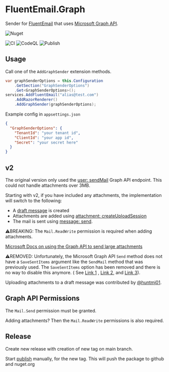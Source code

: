 # FluentEmail.Graph

Sender for [FluentEmail](https://github.com/lukencode/FluentEmail) that
uses [Microsoft Graph API](https://docs.microsoft.com/en-us/graph/api/resources/mail-api-overview?view=graph-rest-1.0).

![Nuget](https://img.shields.io/nuget/v/FluentEmail.Graph)

![CI](https://github.com/ESC-BV/FluentEmail.Graph/workflows/CI/badge.svg)
![CodeQL](https://github.com/ESC-BV/FluentEmail.Graph/workflows/CodeQL/badge.svg)
![Publish](https://github.com/ESC-BV/FluentEmail.Graph/workflows/Publish/badge.svg)

## Usage

Call one of the `AddGraphSender` extension methods.

```csharp
var graphSenderOptions = this.Configuration
    .GetSection("GraphSenderOptions")
    .Get<GraphSenderOptions>();
services.AddFluentEmail("alias@test.com")
    .AddRazorRenderer()
    .AddGraphSender(graphSenderOptions);
```

Example config in `appsettings.json`

```json
{
  "GraphSenderOptions": {
    "TenantId": "your tenant id",
    "ClientId": "your app id",
    "Secret": "your secret here"
  }
}
```

## v2

The original version only used
the [user: sendMail](https://docs.microsoft.com/en-us/graph/api/user-sendmail?view=graph-rest-1.0&tabs=http) Graph API
endpoint. This could not handle attachments over 3MB.

Starting with v2, if you have included any attachments, the implementation will switch to the following:

- A [draft message](https://docs.microsoft.com/en-us/graph/api/user-post-messages?view=graph-rest-1.0&tabs=http) is
  created
- Attachments are added
  using [attachment: createUploadSession](https://docs.microsoft.com/en-us/graph/api/attachment-createuploadsession?view=graph-rest-1.0&tabs=http)
- The mail is sent
  using [message: send](https://docs.microsoft.com/en-us/graph/api/message-send?view=graph-rest-1.0&tabs=http).

⚠️BREAKING: The `Mail.ReadWrite` permission is required when adding attachments.

[Microsoft Docs on using the Graph API to send large attachments](https://docs.microsoft.com/en-us/graph/outlook-large-attachments?tabs=csharp)

⚠️REMOVED: Unfortunately, the Microsoft Graph API `Send` method does not have a `SaveSentItems` argument like
the `SendMail` method
that was previously used. The `SaveSentItems` option has been removed and there is no way to disable this anymore. (
See [Link 1](https://docs.microsoft.com/en-us/answers/questions/337574/graph-sdk-i-want-to-send-the-saved-draft-mail-but.html)
, [Link 2](https://docs.microsoft.com/en-us/graph/api/message-send?view=graph-rest-1.0&tabs=http),
and [Link 3](https://github.com/microsoftgraph/msgraph-sdk-dotnet/issues/743)).

Uploading attachments to a draft message was contributed by [@huntmj01](https://github.com/huntmj01).

## Graph API Permissions

The `Mail.Send` permission must be granted.

Adding attachments? Then the `Mail.ReadWrite` permissions is also required.

## Release

Create new release with creation of new tag on main branch.

Start [publish](https://github.com/ESC-BV/FluentEmail.Graph/actions/workflows/publish.yml) manually, for the new tag.
This will push the package to github and nuget.org

